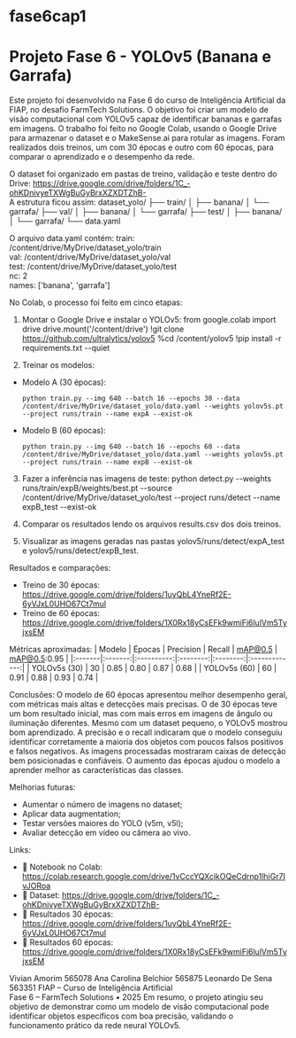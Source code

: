 # fase6cap1
# Projeto Fase 6 - YOLOv5 (Banana e Garrafa)

Este projeto foi desenvolvido na Fase 6 do curso de Inteligência Artificial da FIAP, no desafio FarmTech Solutions. O objetivo foi criar um modelo de visão computacional com YOLOv5 capaz de identificar bananas e garrafas em imagens. O trabalho foi feito no Google Colab, usando o Google Drive para armazenar o dataset e o MakeSense.ai para rotular as imagens. Foram realizados dois treinos, um com 30 épocas e outro com 60 épocas, para comparar o aprendizado e o desempenho da rede.

O dataset foi organizado em pastas de treino, validação e teste dentro do Drive: https://drive.google.com/drive/folders/1C_-ohKDnivyeTXWgBuGyBrxXZXDTZhB-  
A estrutura ficou assim:
dataset_yolo/
 ├── train/
 │   ├── banana/
 │   └── garrafa/
 ├── val/
 │   ├── banana/
 │   └── garrafa/
 ├── test/
 │   ├── banana/
 │   └── garrafa/
 └── data.yaml

O arquivo data.yaml contém:
train: /content/drive/MyDrive/dataset_yolo/train  
val: /content/drive/MyDrive/dataset_yolo/val  
test: /content/drive/MyDrive/dataset_yolo/test  
nc: 2  
names: ['banana', 'garrafa']

No Colab, o processo foi feito em cinco etapas:
1. Montar o Google Drive e instalar o YOLOv5:
from google.colab import drive
drive.mount('/content/drive')
!git clone https://github.com/ultralytics/yolov5
%cd /content/yolov5
!pip install -r requirements.txt --quiet


2. Treinar os modelos:
- Modelo A (30 épocas):
  ```
  python train.py --img 640 --batch 16 --epochs 30 --data /content/drive/MyDrive/dataset_yolo/data.yaml --weights yolov5s.pt --project runs/train --name expA --exist-ok
  ```
- Modelo B (60 épocas):
  ```
  python train.py --img 640 --batch 16 --epochs 60 --data /content/drive/MyDrive/dataset_yolo/data.yaml --weights yolov5s.pt --project runs/train --name expB --exist-ok
  ```
3. Fazer a inferência nas imagens de teste:
python detect.py --weights runs/train/expB/weights/best.pt --source /content/drive/MyDrive/dataset_yolo/test --project runs/detect --name expB_test --exist-ok

4. Comparar os resultados lendo os arquivos results.csv dos dois treinos.
5. Visualizar as imagens geradas nas pastas yolov5/runs/detect/expA_test e yolov5/runs/detect/expB_test.

Resultados e comparações:
- Treino de 30 épocas: https://drive.google.com/drive/folders/1uyQbL4YneRf2E-6yVJxL0UHO67Ct7mul  
- Treino de 60 épocas: https://drive.google.com/drive/folders/1X0Rx18yCsEFk9wmiFi6lulVm5TyjxsEM  

Métricas aproximadas:
| Modelo | Épocas | Precision | Recall | mAP@0.5 | mAP@0.5:0.95 |
|:-------|:-------:|:----------:|:--------:|:--------:|:-------------:|
| YOLOv5s (30) | 30 | 0.85 | 0.80 | 0.87 | 0.68 |
| YOLOv5s (60) | 60 | 0.91 | 0.88 | 0.93 | 0.74 |

Conclusões:
O modelo de 60 épocas apresentou melhor desempenho geral, com métricas mais altas e detecções mais precisas. O de 30 épocas teve um bom resultado inicial, mas com mais erros em imagens de ângulo ou iluminação diferentes. Mesmo com um dataset pequeno, o YOLOv5 mostrou bom aprendizado. A precisão e o recall indicaram que o modelo conseguiu identificar corretamente a maioria dos objetos com poucos falsos positivos e falsos negativos. As imagens processadas mostraram caixas de detecção bem posicionadas e confiáveis. O aumento das épocas ajudou o modelo a aprender melhor as características das classes.

Melhorias futuras:
- Aumentar o número de imagens no dataset;
- Aplicar data augmentation;
- Testar versões maiores do YOLO (v5m, v5l);
- Avaliar detecção em vídeo ou câmera ao vivo.

Links:
- 📘 Notebook no Colab: https://colab.research.google.com/drive/1vCccYQXcjkOQeCdrnp1lhiGr7IvJORoa  
- 📁 Dataset: https://drive.google.com/drive/folders/1C_-ohKDnivyeTXWgBuGyBrxXZXDTZhB-  
- 📁 Resultados 30 épocas: https://drive.google.com/drive/folders/1uyQbL4YneRf2E-6yVJxL0UHO67Ct7mul  
- 📁 Resultados 60 épocas: https://drive.google.com/drive/folders/1X0Rx18yCsEFk9wmiFi6lulVm5TyjxsEM  


Vivian Amorim 565078
Ana Carolina Belchior 565875
Leonardo De Sena 563351
FIAP – Curso de Inteligência Artificial  
Fase 6 – FarmTech Solutions • 2025
Em resumo, o projeto atingiu seu objetivo de demonstrar como um modelo de visão computacional pode identificar objetos específicos com boa precisão, validando o funcionamento prático da rede neural YOLOv5.


